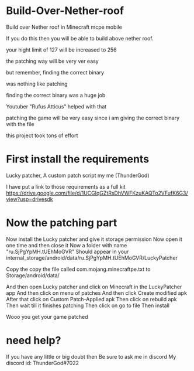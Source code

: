 # Build-Over-Nether-roof
Build over Nether roof in Minecraft mcpe mobile
 


If you do this then you will be able to build above
nether roof.

your hight limit of 127 will be increased to 256

the patching way will be very ver easy

but remember, finding the correct binary

was nothing like patching

finding the correct binary was a huge job

Youtuber "Rufus Atticus" helped with that 

patching the game will be very easy since i am giving the correct binary with the file

this project took tons of effort




# First install the requirements
Lucky patcher,
A custom patch script my me (ThunderGod)

I have put a link to those requirements as a full kit
https://drive.google.com/file/d/1UCGIqGZtRsDhVWFKzuKAQTo2VFufK6G3/view?usp=drivesdk

# Now the patching part

Now install the Lucky patcher and give it storage permission 
Now open it one time and then close it
Now a folder with name "ru.SjPgYpMH.tUEhMoGVR"
Should appear in your
internal_storage/android/data/ru.SjPgYpMH.tUEhMoGVR/LuckyPatcher

Copy the copy the file called com.mojang.minecraftpe.txt to 
Storage/android/data/

And then open Lucky patcher and click on Minecraft in the LuckyPatcher app
And then click on menu of patches
And then click Create modified apk
After that click on Custom Patch-Applied apk
Then click on rebuild apk
Then wait till it finishes patching 
Then click on go to file
Then install

Wooo you get your game patched

#  need help? 

If you have any little or big doubt then
Be sure to ask me in discord
My discord id: ThunderGod#7022
